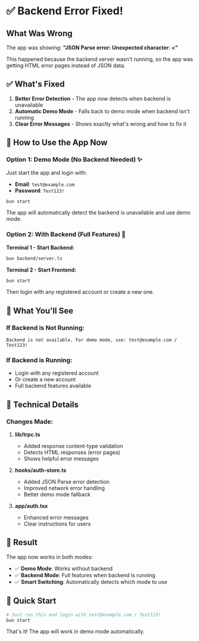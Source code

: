 # ✅ Backend Error Fixed!

## What Was Wrong
The app was showing: **"JSON Parse error: Unexpected character: <"**

This happened because the backend server wasn't running, so the app was getting HTML error pages instead of JSON data.

## ✅ What's Fixed

1. **Better Error Detection** - The app now detects when backend is unavailable
2. **Automatic Demo Mode** - Falls back to demo mode when backend isn't running
3. **Clear Error Messages** - Shows exactly what's wrong and how to fix it

## 🎯 How to Use the App Now

### Option 1: Demo Mode (No Backend Needed) ✨
Just start the app and login with:
- **Email**: `test@example.com`
- **Password**: `Test123!`

```bash
bun start
```

The app will automatically detect the backend is unavailable and use demo mode.

### Option 2: With Backend (Full Features) 🚀

**Terminal 1 - Start Backend:**
```bash
bun backend/server.ts
```

**Terminal 2 - Start Frontend:**
```bash
bun start
```

Then login with any registered account or create a new one.

## 📱 What You'll See

### If Backend is Not Running:
```
Backend is not available. For demo mode, use: test@example.com / Test123!
```

### If Backend is Running:
- Login with any registered account
- Or create a new account
- Full backend features available

## 🔧 Technical Details

### Changes Made:

1. **lib/trpc.ts**
   - Added response content-type validation
   - Detects HTML responses (error pages)
   - Shows helpful error messages

2. **hooks/auth-store.ts**
   - Added JSON Parse error detection
   - Improved network error handling
   - Better demo mode fallback

3. **app/auth.tsx**
   - Enhanced error messages
   - Clear instructions for users

## 🎉 Result

The app now works in both modes:
- ✅ **Demo Mode**: Works without backend
- ✅ **Backend Mode**: Full features when backend is running
- ✅ **Smart Switching**: Automatically detects which mode to use

## 🚀 Quick Start

```bash
# Just run this and login with test@example.com / Test123!
bun start
```

That's it! The app will work in demo mode automatically.
